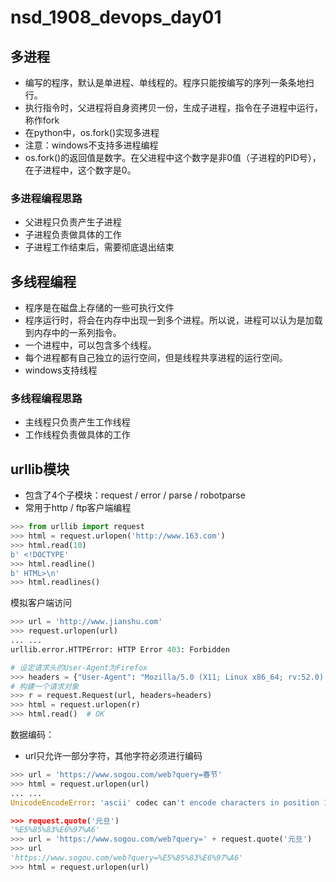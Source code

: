 # nsd_1908_devops_day01

## 多进程

- 编写的程序，默认是单进程、单线程的。程序只能按编写的序列一条条地扫行。
- 执行指令时，父进程将自身资拷贝一份，生成子进程，指令在子进程中运行，称作fork
- 在python中，os.fork()实现多进程
- 注意：windows不支持多进程编程
- os.fork()的返回值是数字。在父进程中这个数字是非0值（子进程的PID号），在子进程中，这个数字是0。

### 多进程编程思路

- 父进程只负责产生子进程
- 子进程负责做具体的工作
- 子进程工作结束后，需要彻底退出结束

## 多线程编程

- 程序是在磁盘上存储的一些可执行文件
- 程序运行时，将会在内存中出现一到多个进程。所以说，进程可以认为是加载到内存中的一系列指令。
- 一个进程中，可以包含多个线程。
- 每个进程都有自己独立的运行空间，但是线程共享进程的运行空间。
- windows支持线程

### 多线程编程思路

- 主线程只负责产生工作线程
- 工作线程负责做具体的工作

## urllib模块

- 包含了4个子模块：request / error / parse / robotparse
- 常用于http / ftp客户端编程

```python
>>> from urllib import request
>>> html = request.urlopen('http://www.163.com')
>>> html.read(10)
b' <!DOCTYPE'
>>> html.readline()
b' HTML>\n'
>>> html.readlines()
```

模拟客户端访问

```python
>>> url = 'http://www.jianshu.com'
>>> request.urlopen(url)
... ...
urllib.error.HTTPError: HTTP Error 403: Forbidden

# 设定请求头的User-Agent为Firefox
>>> headers = {"User-Agent": "Mozilla/5.0 (X11; Linux x86_64; rv:52.0) Gecko/20100101 Firefox/52.0"}
# 构建一个请求对象
>>> r = request.Request(url, headers=headers)
>>> html = request.urlopen(r)
>>> html.read()  # OK
```

数据编码：

- url只允许一部分字符，其他字符必须进行编码

```python
>>> url = 'https://www.sogou.com/web?query=春节'
>>> html = request.urlopen(url)
... ...
UnicodeEncodeError: 'ascii' codec can't encode characters in position 15-16: ordinal not in range(128)

>>> request.quote('元旦')
'%E5%85%83%E6%97%A6'
>>> url = 'https://www.sogou.com/web?query=' + request.quote('元旦')
>>> url
'https://www.sogou.com/web?query=%E5%85%83%E6%97%A6'
>>> html = request.urlopen(url)

```














